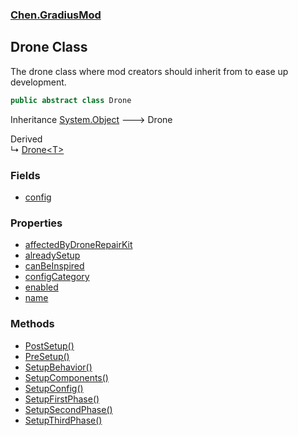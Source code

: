 
### [Chen.GradiusMod](./Chen-GradiusMod 'Chen.GradiusMod')

## Drone Class
The drone class where mod creators should inherit from to ease up development.  
```csharp
public abstract class Drone
```
Inheritance [System.Object](https://docs.microsoft.com/en-us/dotnet/api/System.Object 'System.Object') &#129106; Drone  

Derived  
&#8627; [Drone&lt;T&gt;](./Chen-GradiusMod-Drone-T- 'Chen.GradiusMod.Drone&lt;T&gt;')  

### Fields
- [config](./Chen-GradiusMod-Drone-config 'Chen.GradiusMod.Drone.config')

### Properties
- [affectedByDroneRepairKit](./Chen-GradiusMod-Drone-affectedByDroneRepairKit 'Chen.GradiusMod.Drone.affectedByDroneRepairKit')
- [alreadySetup](./Chen-GradiusMod-Drone-alreadySetup 'Chen.GradiusMod.Drone.alreadySetup')
- [canBeInspired](./Chen-GradiusMod-Drone-canBeInspired 'Chen.GradiusMod.Drone.canBeInspired')
- [configCategory](./Chen-GradiusMod-Drone-configCategory 'Chen.GradiusMod.Drone.configCategory')
- [enabled](./Chen-GradiusMod-Drone-enabled 'Chen.GradiusMod.Drone.enabled')
- [name](./Chen-GradiusMod-Drone-name 'Chen.GradiusMod.Drone.name')

### Methods
- [PostSetup()](./Chen-GradiusMod-Drone-PostSetup() 'Chen.GradiusMod.Drone.PostSetup()')
- [PreSetup()](./Chen-GradiusMod-Drone-PreSetup() 'Chen.GradiusMod.Drone.PreSetup()')
- [SetupBehavior()](./Chen-GradiusMod-Drone-SetupBehavior() 'Chen.GradiusMod.Drone.SetupBehavior()')
- [SetupComponents()](./Chen-GradiusMod-Drone-SetupComponents() 'Chen.GradiusMod.Drone.SetupComponents()')
- [SetupConfig()](./Chen-GradiusMod-Drone-SetupConfig() 'Chen.GradiusMod.Drone.SetupConfig()')
- [SetupFirstPhase()](./Chen-GradiusMod-Drone-SetupFirstPhase() 'Chen.GradiusMod.Drone.SetupFirstPhase()')
- [SetupSecondPhase()](./Chen-GradiusMod-Drone-SetupSecondPhase() 'Chen.GradiusMod.Drone.SetupSecondPhase()')
- [SetupThirdPhase()](./Chen-GradiusMod-Drone-SetupThirdPhase() 'Chen.GradiusMod.Drone.SetupThirdPhase()')
